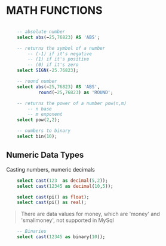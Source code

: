 # MATH FUNCTIONS

```SQL

    -- absolute number
    select abs(−25,76823) AS 'ABS';

    -- returns the symbol of a number
        -- (-1) if it's negative
        -- (1) if it's positive
        -- (0) if it's zero
    select SIGN(-25.76823);

    -- round number
    select abs(−25,76823) AS 'ABS',
            round(−25,76823) as 'ROUND';

    -- returns the power of a number pow(n,m)
        -- n base
        -- m exponent
    select pow(2,2);

    -- numbers to binary
    select bin(10);

```

## Numeric Data Types

Casting numbers, numeric decimals

```SQL
    select cast(123  as decimal(5,2));
    select cast(12345 as decimal(10,5));

    select cast(pi() as float);
    select cast(pi() as real);
```

> There are data values for money, which are 'money' and 'smallmoney', not supported in MySql

```SQL
    -- Binaries
    select cast(12345 as binary(10));
```
